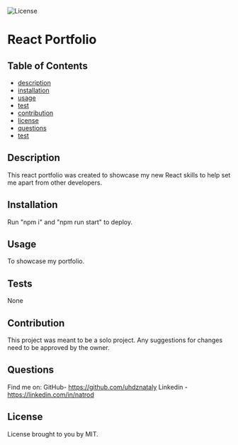 
![License](https://img.shields.io/badge/License-MIT-blue.svg)
# React Portfolio

    

## Table of Contents

* [description](#description)
* [installation](#installation)
* [usage](#usage)
* [test](#test)
* [contribution](#contribution)
* [license](#license)
* [questions](#questions)
* [test](#test)


## Description
This react portfolio was created to showcase my new React skills to help set me apart from other developers.

## Installation

Run "npm i" and "npm run start" to deploy. 

## Usage

To showcase my portfolio.

## Tests

None

## Contribution
This project was meant to be a solo project. Any suggestions for changes need to be approved by the owner.
    
## Questions
Find me on:
GitHub- https://github.com/uhdznataly
Linkedin - https://linkedin.com/in/natrod

## License
License brought to you by MIT.